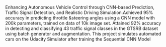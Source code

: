 
Enhancing Autonomous Vehicle Control through CNN-based Prediction, Traffic Signal Detection, and Realistic Driving Simulation.Achieved 95% accuracy in predicting throttle &steering angles using a CNN model with 200k parameters, trained on data of 10k
image set. Attained 92% accuracy in detecting and classifying 43 traffic signal classes in the GTSRB dataset using batch generator
and augmentation.
This project simulates automated cars on the Udacity Simulator after training the Sequential CNN Model
